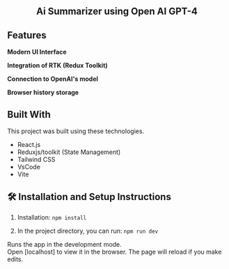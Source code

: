 <h2 align="center">
  Ai Summarizer using Open AI GPT-4
</h2>

## Features
**Modern UI Interface** <br>

**Integration of RTK (Redux Toolkit)** <br>

**Connection to OpenAI's model** <br>

**Browser history storage** <br>


## Built With
This project was built using these technologies.

- React.js
- Reduxjs/toolkit (State Management)
- Tailwind CSS
- VsCode
- Vite

## 🛠 Installation and Setup Instructions

1. Installation: `npm install`

2. In the project directory, you can run: `npm run dev`

Runs the app in the development mode.\
Open [localhost] to view it in the browser.
The page will reload if you make edits.
